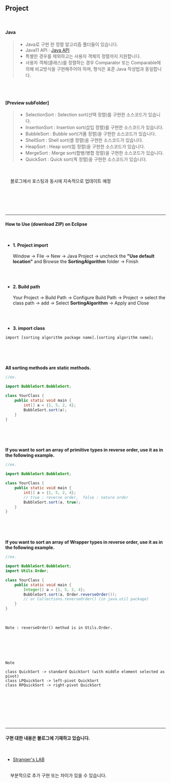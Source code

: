 Project
-----------
<br/>

#### Java  




> - Java로 구현 한 정렬 알고리즘 폴더들이 있습니다.
> - Java11 API : [Java API](https://docs.oracle.com/en/java/javase/11/docs/api/index.html)
> - 특별한 경우를 제외하고는 사용자 객체의 정렬까지 지원합니다.
> - 사용자 객체(클래스)를 정렬하는 경우 Comparator 또는 Comparable에 의해 비교방식을 구현해주어야 하며, 형식은 표준 Java 작성법과 동일합니다.

</br></br>
#### [Preview subFolder]
> - SelectionSort : Selection sort(선택 정렬)를 구현한 소스코드가 있습니다.
> - InsertionSort : Insertion sort(삽입 정렬)를 구현한 소스코드가 있습니다.
> - BubbleSort : Bubble sort(거품 정렬)을 구현한 소스코드가 있습니다.
> - ShellSort : Shell sort(셸 정렬)을 구현한 소스코드가 있습니다.
> - HeapSort : Heap sort(힙 정렬)을 구현한 소스코드가 있습니다.
> - MergeSort : Merge sort(합병/병합 정렬)을 구현한 소스코드가 있습니다.
> - QuickSort : Quick sort(퀵 정렬)을 구현한 소스코드가 있습니다.



<br/><br/>
&nbsp;&nbsp;&nbsp; 블로그에서 포스팅과 동시에 지속적으로 업데이트 예정 


<br/><br/>
<br/><br/>

-----------------


#### How to Use (download ZIP) on Eclipse
<br/>

- **1. Project import** <br /> <br /> Window -> File -> New -> Java Project -> uncheck the **"Use default location"** and Browse the **SortingAlgorithm** folder
-> Finish

<br /><br />

- **2. Build path** <br /> <br /> Your Project -> Build Path -> Configure Build Path -> Project -> select the class path -> add -> Select **SortingAlgorithm** -> Apply and Close

<br /><br />

- **3. import class**

```
import [sorting algorithm package name].[sorting algorithm name];
```

</br></br></br>

**All sorting methods are static methods.**

```java
//ex.

import BubbleSort.BubbleSort;

class YourClass {
	public static void main {
		int[] a = {1, 5, 2, 4};
		BubbleSort.sort(a);
	}
}
```

</br></br></br>

**If you want to sort an array of primitive types in reverse order, use it as in the following example.**

```java
//ex.

import BubbleSort.BubbleSort;

class YourClass {
	public static void main {
		int[] a = {1, 5, 2, 4};
		// true : reverse order,  false : nature order
		BubbleSort.sort(a, true);	
	}
}
```

</br></br></br>


**If you want to sort an array of Wrapper types in reverse order, use it as in the following example.**


```java
//ex.

import BubbleSort.BubbleSort;
import Utils.Order;

class YourClass {
	public static void main {
		Integer[] a = {1, 5, 2, 4};
		BubbleSort.sort(a, Order.reverseOrder());
		// or Collections.reverseOrder() (in java.util package)
	}
}
```
<br/>

```
Note : reverseOrder() method is in Utils.Order.
```

</br></br></br>
<br/>

```
Note

class QuickSort -> standard QuickSort (with middle element selected as pivot)
class LPQuickSort -> left-pivot QuickSort
class RPQuickSort -> right-pivot QuickSort
```

</br></br></br>


<br/><br/>

-----------------

#### 구현 대한 내용은 블로그에 기재하고 있습니다.  
<br/>

- [Stranger's LAB](https://st-lab.tistory.com/category/알고리즘/Java)
<br/>
&nbsp;&nbsp;&nbsp; 부분적으로 추가 구현 또는 차이가 있을 수 있습니다.

<br/><br/>


